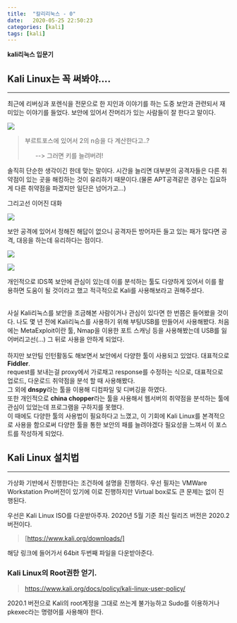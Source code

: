 ```yaml
---
title:  "칼리리눅스 - 0"
date:   2020-05-25 22:50:23
categories: [kali]
tags: [kali]
---
```

**kali리눅스 입문기** 

## Kali Linux는 꼭 써봐야....
<hr>
최근에 리버싱과 포렌식을 전문으로 한 지인과 이야기를 하는 도중 보안과 관련되서 재미있는 이야기를 들었다. 보안에 있어서 잔머리가 있는 사람들이 잘 한다고 말이다.

<img src="https://hasihime.github.io/hasi-techlog/images/img/kali/200525_001.png"><br>
  
>부르트포스에 있어서 2의 n승을 다 계산한다고..?
>
>&nbsp; &nbsp; &nbsp; --> 그러면 키를 늘려버려!

솔직히 단순한 생각이긴 한데 맞는 말이다. 시간을 늘리면 대부분의 공격자들은 다른 취약점이 있는 곳을 해킹하는 것이 유리하기 때문이다.(물론 APT공격같은 경우는 집요하게 다른 취약점을 파겠지만 일단은 넘어가고...)


그리고선 이어진 대화

<img src="https://hasihime.github.io/hasi-techlog/images/img/kali/200525_002.png"><br>

보안 공격에 있어서 정해진 해답이 없으니 공격자든 방어자든 들고 있는 패가 많다면 공격, 대응을 하는데 유리하다는 점이다.

<img src="https://hasihime.github.io/hasi-techlog/images/img/kali/200525_003.png">

<img src="https://hasihime.github.io/hasi-techlog/images/img/kali/200525_004.png"><br>

개인적으로 IDS쪽 보안에 관심이 있는데 이를 분석하는 툴도 다양하게 있어서 이를 활용하면 도움이 될 것이라고 했고 적극적으로 Kali를 사용해보라고 권해주셨다.

<br>
사실 Kali리눅스를 보안을 조금해본 사람이거나 관심이 있다면 한 번쯤은 들어봤을 것이다. 나도 몇 년 전에 Kali리눅스를 사용하기 위해 부팅USB를 만들어서 사용해봤다. 처음에는 MetaExploit이란 툴, Nmap을 이용한 포트 스캐닝 등을 사용해봤는데 USB를 잃어버리고선(...) 그 뒤로 사용을 안하게 되었다.
<br>
<br>
하지만 보안팀 인턴활동도 해보면서 보안에서 다양한 툴이 사용되고 있었다. 대표적으로 <b>Fiddler</b>. <br>request를 보내는걸 proxy에서 가로채고 response를 수정하는 식으로, 대표적으로 업로드, 다운로드 취약점을 분석 할 때 사용해봤다. <br>그 외에 <b>dnspy</b>라는 툴을 이용해  디컴파일 및 디버깅을 하였다. <br>또한 개인적으로 <b>china chopper</b>라는 툴을 사용해서 웹서버의 취약점을 분석하는 툴에 관심이 있었는데 프로그램을 구하지를 못했다.
<br>
이 때에도 다양한 툴의 사용법이 필요하다고 느꼈고, 이 기회에 Kali Linux를 본격적으로 사용을 함으로써 다양한 툴을 통한 보안의 패를 늘려야겠다 필요성을 느껴서 이 포스트를 작성하게 되었다.

## Kali Linux 설치법
<hr>
가상화 기반에서 진행한다는 조건하에 설명을 진행하다. 우선 필자는 VMWare Workstation Pro버전이 있기에 이로 진행하지만 Virtual box로도 큰 문제는 없이 진행된다.

우선은 Kali Linux ISO를 다운받아주자. 2020년 5월 기준 최신 릴리즈 버전은  2020.2 버전이다.

> [https://www.kali.org/downloads/]

해당 링크에 들어가서 64bit 두번째 파일을 다운받아준다.



### Kali Linux의 Root권한 얻기.

> https://www.kali.org/docs/policy/kali-linux-user-policy/

2020.1 버전으로 Kali의 root계정을 그대로 쓰는게 불가능하고 Sudo를 이용하거나 pkexec라는 명령어를 사용해야 한다.
